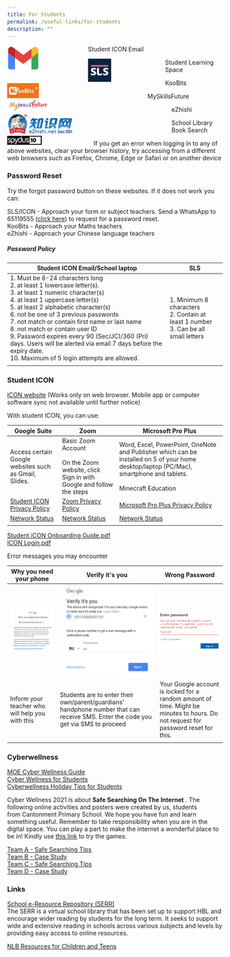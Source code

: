 ```yaml
---
title: For Students
permalink: /useful-links/for-students
description: ""
---
```

<div>  
<div style="float: left">  
<a href="https://workspace.google.com/dashboard">  
<img src="/images/Gmail.jpg" style="width:40%">
</a>  
</div>  
<div></div>  
</div>

Student ICON Email

<p></p>

<div>  
<div style="float: left">  
<a href="https://vle.learning.moe.edu.sg/login">  
<img src="/images/SLS%20Icon.png" style="width:30%">
</a>  
</div>  
<div></div>  
</div>

Student Learning Space

<p></p>

<div>  
<div style="float: left">  
<a href="https://member.koobits.com/">  
<img src="/images/Koobits.jpg" style="width:40%">
</a>  
</div>  
<div></div>  
</div>

KooBits

<p></p>

<div>  
<div style="float: left">  
<a href="https://www.myskillsfuture.gov.sg/content/student/en/primary.html">  
<img src="/images/Myskillsfuture.jpg" style="width:30%">
</a>  
</div>  
<div></div>  
</div>

MySkillsFuture

<p></p>

<div>  
<div style="float: left">  
<a href="https://www.ezhishi.net/Contents/">  
<img src="/images/Ezhishi.jpg" style="width:40%">
</a>  
</div>  
<div></div>  
</div>

eZhishi

<p></p>

<div>  
<div style="float: left">  
<a href="https://schoolibrary.moe.edu.sg/cantonmentpri/cgi-bin/spydus.exe/MSGTRN/WPAC/HOME">  
<img src="/images/Spydus.jpg" style="width:40%">
</a>  
</div>  
<div></div>  
</div>

School Library Book Search

If you get an error when logging in to any of above websites, clear your browser history, try accessing from a different web browsers such as Firefox, Chrome, Edge or Safari or on another device  

### Password Reset

Try the forgot password button on these websites. If it does not work you can:  
  
SLS/ICON -&nbsp;Approach&nbsp;your form or subject teachers. Send a WhatsApp to 65119555&nbsp;([click here](http://wa.me/6565119555))&nbsp;to request for a password reset.&nbsp;<br>
KooBits - Approach your Maths teachers <br>
eZhishi - Approach your Chinese language teachers  
  
##### Password Policy

| Student ICON Email/School laptop | SLS |
|---|---|
| 1. Must be 8-24 characters long<br>2. at least 1 lowercase letter(s). <br>3. at least 1 numeric character(s)<br>4. at least 1 uppercase letter(s)<br>5. at least 2 alphabetic character(s)<br>6. not be one of 3 previous passwords<br>7. not match or contain first name or last name<br>8. not match or contain user ID<br>9. Password expires every 90 (Sec/JC)/360 (Pri) days. Users will be alerted via email 7 days before the expiry date.<br>10. Maximum of 5 login attempts are allowed. | 1. Minimum 8 characters<br>2. Contain at least 1 number<br>3. Can be all small letters |
| | |

### Student ICON

[ICON website](https://workspace.google.com/dashboard)&nbsp;(Works only on web browser. Mobile app or computer software sync not available until further notice)  

With student ICON, you can use:

| Google Suite | Zoom | Microsoft Pro Plus |
|---|---|---|
| Access certain Google websites such as Gmail, Slides. | Basic Zoom Account <br><br>On the Zoom website, click Sign in with Google and follow the steps | Word, Excel, PowerPoint, OneNote and Publisher which can be installed on 5 of your home desktop/laptop (PC/Mac), smartphone and tablets.<br><br>Minecraft Education |
| [Student ICON Privacy Policy](https://workspace.google.com/terms/education_terms_japan.html) | [Zoom Privacy Policy](https://zoom.us/docs/en-us/schools-privacy-statement.html) | [Microsoft Pro Plus Privacy Policy](https://portal.office.com/commerce/mosa.aspx) |
| [Network Status](https://www.google.com/appsstatus) | [Network Status](https://status.zoom.us/) | [Network Status](https://status.office365.com/) |
| | | |

[Student iCON Onboarding Guide.pdf](/files/Student%20iCON%20Onboarding%20Guide.pdf) <br>
[ICON Login.pdf](/files/ICON%20Login.pdf)

Error messages you may encounter

| Why you need your phone | Verify it's you | Wrong Password |
|---|---|---|
| ![](/images/Why%20you%20need%20your%20phone.png) | ![](/images/Verify%20its%20you.png) | ![](/images/Wrong%20Pasword.png) |
| Inform your teacher who will help you with this | Students are to enter their own/parent/guardians' handphone number that can receive SMS. Enter the code you get via SMS to proceed | Your Google account is locked for a random amount of time. Might be minutes to hours. Do not request for password reset for this. |
| | | |

### Cyberwellness

[MOE Cyber Wellness Guide](https://www.moe.gov.sg/programmes/cyber-wellness)  <br>
[Cyber Wellness for Students](https://cantonmentpscw2021.weebly.com/) <br>
[Cyberwellness Holiday Tips for Students](/files/Cyberwellness%20Holiday%20Tips%20for%20Students.pdf)

Cyber Wellness 2021 is about&nbsp;**Safe Searching On The Internet**&nbsp;. The following&nbsp;online activities&nbsp;and posters were created by us, students from&nbsp;Cantonment Primary School.&nbsp;We hope you have fun and learn something useful. Remember to take responsibility when you are in the digital space. You can play a part to make the internet a wonderful place to be in!&nbsp;Kindly use&nbsp;[this link](https://cantonmentpscw2021.weebly.com/)&nbsp;to try the games.  

[Team A - Safe Searching Tips](https://docs.google.com/presentation/d/1bf_8Iv8qqlHxrDNV0WOIvV3TGmsC1JSTPKlYAaMqWG4/edit#slide=id.p) <br>
[Team B - Case Study](https://docs.google.com/presentation/d/1P_mBtgN117IHPnE8XPHm1ogt_a8aMiUr7wVG66aHPh4/edit#slide=id.p) <br>
[Team C - Safe Searching Tips](https://docs.google.com/presentation/d/1i3YrKUP5IrwK9KJSmr_BhyYyuBhvtDqR6InHe590VhA/edit#slide=id.gd09a16fa10_10_0) <br>
[Team D - Case Study](https://docs.google.com/presentation/d/13OhaZUOIsp0oI-zrc6Vo3khmEExLqnz5oyQLtnSa0DE/edit#slide=id.gd09d1c1a26_0_77)

### Links

[School e-Resource Repository (SERR)](https://schoolibrary.spydus.com.sg/eresourcespri/cgi-bin/spydus.exe/MSGTRN/WPAC/HOME) <br>
The SERR is a virtual school library that has been set up to support HBL and encourage wider reading by students for the long term.&nbsp;It seeks to support wide and extensive reading in schools across various subjects and levels by providing easy access to online resources.&nbsp;

[NLB Resources for Children and Teens](https://childrenandteens.nlb.gov.sg/)